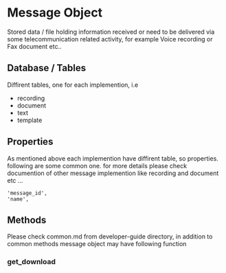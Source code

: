 Message Object
==============
Stored data / file holding information received or need to be delivered via some telecommunication related activity, for example Voice recording or Fax document etc..


Database / Tables
-----------------
Diffirent tables, one for each implemention, i.e

 * recording
 * document
 * text
 * template


Properties
----------
As mentioned above each implemention have diffirent table, so properties. following are some common one. for more details please check documention of other message implemention like recording and document etc ...

    'message_id',
    'name',

Methods
-------
Please check common.md from developer-guide directory, in addition to common methods message object may have following function

### get_download
